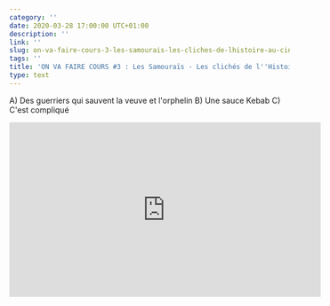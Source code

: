 ```yaml
---
category: ''
date: 2020-03-28 17:00:00 UTC+01:00
description: ''
link: ''
slug: on-va-faire-cours-3-les-samourais-les-cliches-de-lhistoire-au-cinema
tags: ''
title: 'ON VA FAIRE COURS #3 : Les Samouraïs - Les clichés de l''Histoire au cinéma'
type: text
---
```


A) Des guerriers qui sauvent la veuve et l'orphelin
B) Une sauce Kebab
C) C'est compliqué

<iframe width="560" height="315" src="https://www.youtube-nocookie.com/embed/zVj7YA2H7Lk" frameborder="0" allow="accelerometer; autoplay; encrypted-media; gyroscope; picture-in-picture" allowfullscreen></iframe>